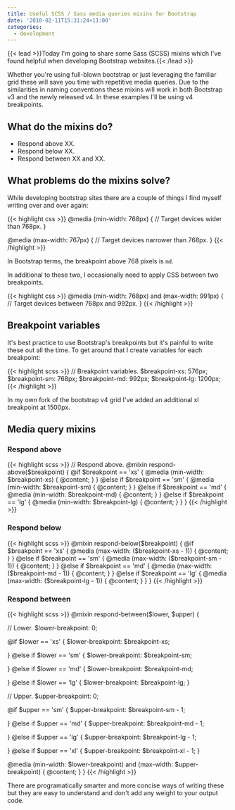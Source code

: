 ```yaml
---
title: Useful SCSS / Sass media queries mixins for Bootstrap
date: '2018-02-11T15:31:24+11:00'
categories:
  - development
---
```

{{< lead >}}Today I'm going to share some Sass (SCSS) mixins which I've found helpful when developing Bootstrap websites.{{< /lead >}}

Whether you're using full-blown bootstrap or just leveraging the familiar grid these will save you time with repetitive media queries. Due to the similarities in naming conventions these mixins will work in both Bootstrap v3 and the newly released v4. In these examples I'll be using v4 breakpoints.

## What do the mixins do?

* Respond above XX.
* Respond below XX.
* Respond between XX and XX.

## What problems do the mixins solve?

While developing bootstrap sites there are a couple of things I find myself writing over and over again:

{{< highlight css >}}
@media (min-width: 768px) {
  // Target devices wider than 768px.
}

@media (max-width: 767px) {
  // Target devices narrower than 768px.
}
{{< /highlight >}}

In Bootstrap terms, the breakpoint above 768 pixels is <code>md</code>.

In additional to these two, I occasionally need to apply CSS between two breakpoints.

{{< highlight css >}}
@media (min-width: 768px) and (max-width: 991px) {
  // Target devices between 768px and 992px.
}
{{< /highlight >}}

## Breakpoint variables

It's best practice to use Bootstrap's breakpoints but it's painful to write these out all the time. To get around that I create variables for each breakpoint:

{{< highlight scss >}}
// Breakpoint variables.
$breakpoint-xs: 576px;
$breakpoint-sm: 768px;
$breakpoint-md: 992px;
$breakpoint-lg: 1200px;
{{< /highlight >}}

In my own fork of the bootstrap v4 grid I've added an additional xl breakpoint at 1500px.

## Media query mixins

### Respond above

{{< highlight scss >}}
// Respond above.
@mixin respond-above($breakpoint) {
  @if $breakpoint == 'xs' {
    @media (min-width: $breakpoint-xs) {
      @content;
    }
  } @else if $breakpoint == 'sm' {
    @media (min-width: $breakpoint-sm) {
      @content;
    }
  } @else if $breakpoint == 'md' {
    @media (min-width: $breakpoint-md) {
      @content;
    }
  } @else if $breakpoint == 'lg' {
    @media (min-width: $breakpoint-lg) {
      @content;
    }
  }
}
{{< /highlight >}}

### Respond below

{{< highlight scss >}}
@mixin respond-below($breakpoint) {
  @if $breakpoint == 'xs' {
    @media (max-width: ($breakpoint-xs - 1)) {
      @content;
    }
  } @else if $breakpoint == 'sm' {
    @media (max-width: ($breakpoint-sm - 1)) {
      @content;
    }
  } @else if $breakpoint == 'md' {
    @media (max-width: ($breakpoint-md - 1)) {
      @content;
    }
  } @else if $breakpoint == 'lg' {
    @media (max-width: ($breakpoint-lg - 1)) {
      @content;
    }
  }
}
{{< /highlight >}}

### Respond between

{{< highlight scss >}}
@mixin respond-between($lower, $upper) {

  // Lower.
  $lower-breakpoint: 0;

  @if $lower == 'xs' {
    $lower-breakpoint: $breakpoint-xs;

  } @else if $lower == 'sm' {
    $lower-breakpoint: $breakpoint-sm;

  } @else if $lower == 'md' {
    $lower-breakpoint: $breakpoint-md;

  } @else if $lower == 'lg' {
    $lower-breakpoint: $breakpoint-lg;
  }

  // Upper.
  $upper-breakpoint: 0;

  @if $upper == 'sm' {
    $upper-breakpoint: $breakpoint-sm - 1;

  } @else if $upper == 'md' {
    $upper-breakpoint: $breakpoint-md - 1;

  } @else if $upper == 'lg' {
    $upper-breakpoint: $breakpoint-lg - 1;

  } @else if $upper == 'xl' {
    $upper-breakpoint: $breakpoint-xl - 1;
  }

  @media (min-width: $lower-breakpoint) and (max-width: $upper-breakpoint) {
    @content;
  }
}
{{< /highlight >}}

There are programatically smarter and more concise ways of writing these but they are easy to understand and don't add any weight to your output code.

